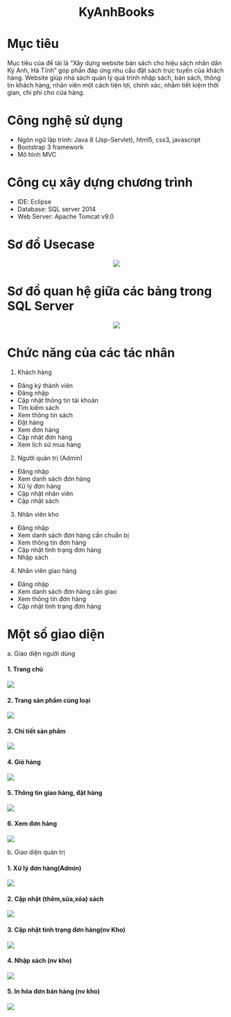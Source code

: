 # <p align="center">KyAnhBooks</p>

# Mục tiêu
Mục tiêu của đề tài là “Xây dựng website bán sách cho hiệu sách nhân dân Kỳ Anh, Hà Tĩnh” góp phần đáp ứng nhu cầu đặt sách trực tuyến của khách hàng. Website giúp nhà sách quản lý quá trình nhập sách, bán sách, thông tin khách hàng, nhân viên một cách tiện lợi, chính xác, nhằm tiết kiệm thời gian, chi phí cho cửa hàng.

# Công nghệ sử dụng
- Ngôn ngữ lập trình: Java 8 (Jsp-Servlet), html5, css3, javascript
- Bootstrap 3 framework
- Mô hình MVC

# Công cụ xây dựng chương trình
- IDE: Eclipse
- Database: SQL server 2014
- Web Server: Apache Tomcat v9.0

# Sơ đồ Usecase
<p align="center"><img src="image_test/csdl/usecase.PNG"></p>

# Sơ đồ quan hệ giữa các bảng trong SQL Server
<p align="center"><img src="image_test/csdl/db.png"></p>

# Chức năng của các tác nhân
1. Khách hàng<br/>
- Đăng ký thành viên<br/>
- Đăng nhập<br/>
- Cập nhật thông tin tài khoản<br/>
- Tìm kiếm sách<br/>
- Xem thông tin sách<br/>
- Đặt hàng<br/>
- Xem đơn hàng<br/>
- Cập nhật đơn hàng<br/>
- Xem lịch sử mua hàng<br/>

2. Người quản trị (Admin)<br/>
- Đăng nhập<br/>
- Xem danh sách đơn hàng<br/>
- Xử lý đơn hàng<br/>
- Cập nhật nhân viên<br/>
- Cập nhật sách<br/>

3. Nhân viên kho <br/>
- Đăng nhập<br/>
- Xem danh sách đơn hàng cần chuẩn bị<br/>
- Xem thông tin đơn hàng<br/>
- Cập nhật tình trạng đơn hàng<br/>
- Nhập sách<br/>

4. Nhân viên giao hàng<br/>
- Đăng nhập<br/>
- Xem danh sách đơn hàng cần giao<br/>
- Xem thông tin đơn hàng	<br/>
- Cập nhật tình trạng đơn hàng<br/>

# Một số giao diện
a. Giao diện người dùng<br/>

#### 1. Trang chủ

<p align="left">
	<img src="image_test/giaoDien/trangchu.png">
</p>

#### 2. Trang sản phẩm cùng loại

<p align="left">
	<kbd>
		<img src="image_test/giaoDien/sp_cungloai.png">
	</kbd>
</p>

#### 3. Chi tiết sản phẩm

<p align="left">
	<kbd>
		<img src="image_test/giaoDien/chitiet_sp.png">
	</kbd>
</p>

#### 4. Giỏ hàng

<p align="left">
	<kbd>
		<img src="image_test/giaoDien/giohang.png">
	</kbd>
</p>

#### 5. Thông tin giao hàng, đặt hàng

<p align="left">
	<kbd>
		<img src="image_test/giaoDien/xem_thongtin_dh.png">
	</kbd>
</p>

#### 6. Xem đơn hàng

<p align="left">
	<kbd>
		<img src="image_test/giaoDien/xem_dh.png">
	</kbd>
</p>

b. Giao diện quản trị<br/>

#### 1. Xử lý đơn hàng(Admin)

<p align="left">
	<kbd>
		<img src="image_test/giaoDien/xuly_dh.png">
	</kbd>
</p>

#### 2. Cập nhật (thêm,sửa,xóa) sách 

<p align="left">
	<kbd>
		<img src="image_test/giaoDien/cn_sach.PNG">
	</kbd>
</p>

#### 3. Cập nhật tình trạng đơn hàng(nv Kho)
<p align="left">
	<kbd>
		<img src="image_test/giaoDien/cn_tt_dh_kho.png">
	</kbd>
</p>

#### 4. Nhập sách (nv kho)

<p align="left">
	<kbd>
		<img src="image_test/giaoDien/nhap_sach.png">
	</kbd>
</p>

#### 5. In hóa đơn bán hàng (nv kho)

<p align="left">
	<kbd>
		<img src="image_test/giaoDien/in_hoadon_banhang.PNG">
	</kbd>
</p>

